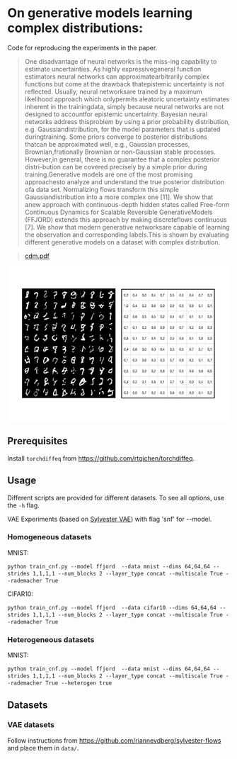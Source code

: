 # On generative models learning complex distributions:

Code for reproducing the experiments in the paper.

> One  disadvantage  of  neural  networks  is  the  miss-ing  capability  to  estimate  uncertainties.  As  highly  expressivegeneral  function  estimators  neural  networks  can  approximatearbitrarily  complex  functions  but  come  at  the  drawback  thatepistemic  uncertainty  is  not  reflected.  Usually,  neural  networksare  trained  by  a  maximum  likelihood  approach  which  onlypermits  aleatoric  uncertainty  estimates  inherent  in  the  trainingdata, simply because neural networks are not designed to accountfor epistemic uncertainty. Bayesian neural networks address thisproblem by using a prior probability distribution, e.g. Gaussiandistribution,  for  the  model  parameters  that  is  updated  duringtraining.  Some  priors  converge  to  posterior  distributions  thatcan  be  approximated  well,  e.g.,  Gaussian  processes,  Brownian,frationally Brownian or non-Gaussian stable processes. However,in general, there is no guarantee that a complex posterior distri-bution can be covered precisely by a simple prior during training.Generative  models  are  one  of  the  most  promising  approachesto  analyze  and  understand  the  true  posterior  distribution  ofa  data  set.  Normalizing  flows  transform  this  simple  Gaussiandistribution  into  a  more  complex  one  [11].  We  show  that  anew  approach  with  continuous-depth  hidden  states  called  Free-form  Continuous  Dynamics  for  Scalable  Reversible  GenerativeModels  (FFJORD)  extends  this  approach  by  making  discreteflows continuous [7]. We show that modern generative networksare capable of learning the observation and corresponding labels.This is shown by evaluating different generative models on a dataset  with  complex  distribution.

>[cdm.pdf](https://github.com/lukasbahr/cdm/assets/cdm.pdf)

<p align="center">
<img align="middle" src="./assets/mnist_samples.png" width="590" height="354" />
</p>

## Prerequisites

Install `torchdiffeq` from https://github.com/rtqichen/torchdiffeq.

## Usage

Different scripts are provided for different datasets. To see all options, use the `-h` flag.

VAE Experiments (based on [Sylvester VAE](https://github.com/riannevdberg/sylvester-flows)) with flag 'snf' for --model.

### Homogeneous datasets

MNIST:
```
python train_cnf.py --model ffjord  --data mnist --dims 64,64,64 --strides 1,1,1,1 --num_blocks 2 --layer_type concat --multiscale True --rademacher True
```

CIFAR10:
```
python train_cnf.py --model ffjord  --data cifar10 --dims 64,64,64 --strides 1,1,1,1 --num_blocks 2 --layer_type concat --multiscale True --rademacher True
```

### Heterogeneous datasets 

MNIST:
```
python train_cnf.py --model ffjord  --data mnist --dims 64,64,64 --strides 1,1,1,1 --num_blocks 2 --layer_type concat --multiscale True --rademacher True --heterogen true
```
## Datasets

### VAE datasets
Follow instructions from https://github.com/riannevdberg/sylvester-flows and place them in `data/`.

